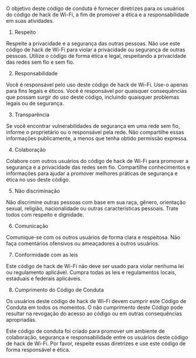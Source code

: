 O objetivo deste código de conduta é fornecer diretrizes para os usuários do código de hack de Wi-Fi, a fim de promover a ética e a responsabilidade em suas atividades.

1. Respeito

Respeite a privacidade e a segurança das outras pessoas. Não use este código de hack de Wi-Fi para violar a privacidade ou segurança de outras pessoas. Utilize o código de forma ética e legal, respeitando a privacidade das redes sem fio e sem fio.

2. Responsabilidade

Você é responsável pelo uso deste código de hack de Wi-Fi. Use-o apenas para fins legais e éticos. Você é responsável por quaisquer consequências que possam surgir do uso deste código, incluindo quaisquer problemas legais ou de segurança.

3. Transparência

Se você encontrar vulnerabilidades de segurança em uma rede sem fio, informe o proprietário ou o responsável pela rede. Não compartilhe essas informações publicamente, a menos que tenha obtido permissão expressa.

4. Colaboração

Colabore com outros usuários do código de hack de Wi-Fi para promover a segurança e a privacidade das redes sem fio. Compartilhe conhecimentos e informações para ajudar a promover melhores práticas de segurança e ética no uso deste código.

5. Não discriminação

Não discrimine outras pessoas com base em sua raça, gênero, orientação sexual, religião, nacionalidade ou outras características pessoais. Trate todos com respeito e dignidade.

6. Comunicação

Comunique-se com os outros usuários de forma clara e respeitosa. Não faça comentários ofensivos ou ameaçadores a outros usuários.

7. Conformidade com as leis

Este código de hack de Wi-Fi não deve ser usado para violar nenhuma lei ou regulamento aplicável. Cumpra todas as leis e regulamentos locais, estaduais e federais aplicáveis.

8. Cumprimento do Código de Conduta

Os usuários deste código de hack de Wi-Fi devem cumprir este Código de Conduta em todos os momentos. O não cumprimento deste Código pode resultar na revogação do acesso ao código ou em outras consequências apropriadas.

Este código de conduta foi criado para promover um ambiente de colaboração, segurança e responsabilidade entre os usuários deste código de hack de Wi-Fi. Por favor, respeite essas diretrizes e use este código de forma responsável e ética.
